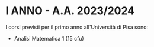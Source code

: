 # I ANNO - A.A. 2023/2024

I corsi previsti per il primo anno all'Università di Pisa sono:
- Analisi Matematica 1 (15 cfu)
